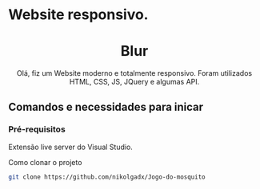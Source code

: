 # Website responsivo.
<h1 align="center" style="font-weight: bold;">Blur</h1>

<p align="center">
    Olá, fiz um Website moderno e totalmente responsivo. Foram utilizados HTML, CSS, JS, JQuery e algumas API.
</p>

<h2 id="started">Comandos e necessidades para inicar</h2>


<h3>Pré-requisitos</h3>

Extensão live server do Visual Studio.


Como clonar o projeto

```bash
git clone https://github.com/nikolgadx/Jogo-do-mosquito
```


